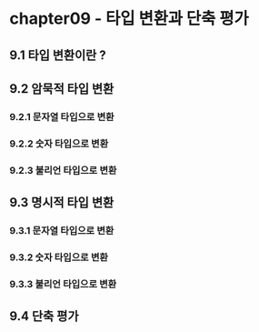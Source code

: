 # chapter09 - 타입 변환과 단축 평가

## 9.1 타입 변환이란 ?

## 9.2 암묵적 타입 변환

### 9.2.1 문자열 타입으로 변환

### 9.2.2 숫자 타입으로 변환

### 9.2.3 불리언 타입으로 변환

## 9.3 명시적 타입 변환

### 9.3.1 문자열 타입으로 변환

### 9.3.2 숫자 타입으로 변환

### 9.3.3 불리언 타입으로 변환

## 9.4 단축 평가
